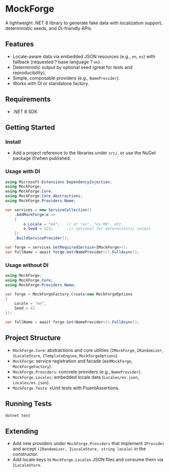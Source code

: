# MockForge

A lightweight .NET 8 library to generate fake data with localization support, deterministic seeds, and DI-friendly APIs.

## Features
- Locale-aware data via embedded JSON resources (e.g., `en`, `es`) with fallback (requested ? base language ? `en`).
- Deterministic output by optional seed (great for tests and reproducibility).
- Simple, composable providers (e.g., `NameProvider`).
- Works with DI or standalone factory.

## Requirements
- .NET 8 SDK

## Getting Started

### Install
- Add a project reference to the libraries under `src/`, or use the NuGet package if/when published.

### Usage with DI
```csharp
using Microsoft.Extensions.DependencyInjection;
using MockForge;
using MockForge.Core;
using MockForge.Core.Abstractions;
using MockForge.Providers.Name;

var services = new ServiceCollection()
    .AddMockForge(o =>
    {
        o.Locale = "es";   // or "en", "es-MX", etc.
        o.Seed = 123;       // optional for deterministic output
    })
    .BuildServiceProvider();

var forge = services.GetRequiredService<IMockForge>();
var fullName = await forge.Get<NameProvider>().FullAsync();
```

### Usage without DI
```csharp
using MockForge;
using MockForge.Core;
using MockForge.Providers.Name;

var forge = MockForgeFactory.Create(new MockForgeOptions
{
    Locale = "en",
    Seed = 42
});

var fullName = await forge.Get<NameProvider>().FullAsync();
```

## Project Structure
- `MockForge.Core`: abstractions and core utilities (`IMockForge`, `IRandomizer`, `ILocaleStore`, `ITemplateEngine`, `MockForgeOptions`).
- `MockForge`: service registration and facade (`AddMockForge`, `MockForgeFactory`).
- `MockForge.Providers`: concrete providers (e.g., `NameProvider`).
- `MockForge.Locales`: embedded locale data (`Locales/en.json`, `Locales/es.json`).
- `MockForge.Tests`: xUnit tests with FluentAssertions.

## Running Tests
```bash
dotnet test
```

## Extending
- Add new providers under `MockForge.Providers` that implement `IProvider` and accept `(IRandomizer, ILocaleStore, string locale)` in the constructor.
- Add locale keys to `MockForge.Locales` JSON files and consume them via `ILocaleStore`.